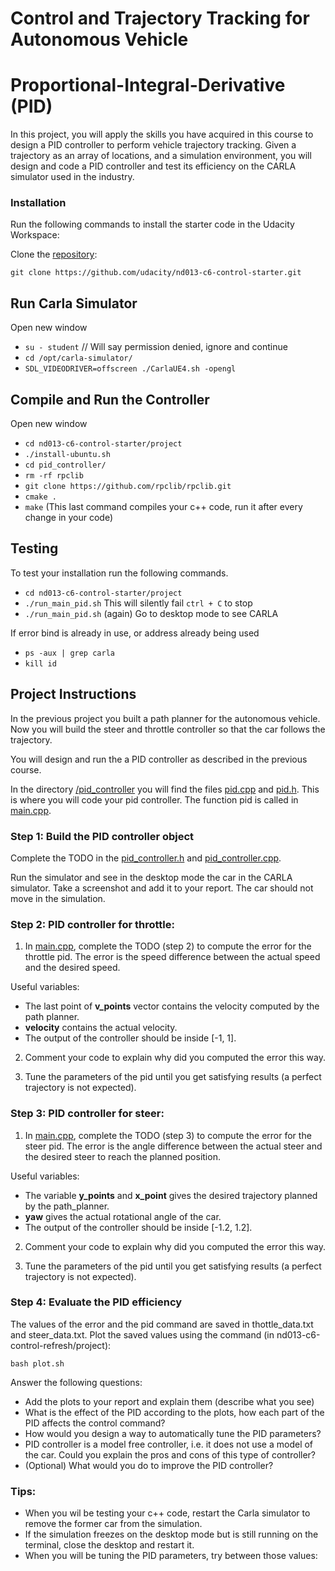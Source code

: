 # Control and Trajectory Tracking for Autonomous Vehicle

# Proportional-Integral-Derivative (PID)

In this project, you will apply the skills you have acquired in this course to design a PID controller to perform vehicle trajectory tracking. Given a trajectory as an array of locations, and a simulation environment, you will design and code a PID controller and test its efficiency on the CARLA simulator used in the industry.

### Installation

Run the following commands to install the starter code in the Udacity Workspace:

Clone the <a href="https://github.com/udacity/nd013-c6-control-starter/tree/master" target="_blank">repository</a>:

`git clone https://github.com/udacity/nd013-c6-control-starter.git`

## Run Carla Simulator

Open new window

* `su - student`
// Will say permission denied, ignore and continue
* `cd /opt/carla-simulator/`
* `SDL_VIDEODRIVER=offscreen ./CarlaUE4.sh -opengl`

## Compile and Run the Controller

Open new window

* `cd nd013-c6-control-starter/project`
* `./install-ubuntu.sh`
* `cd pid_controller/`
* `rm -rf rpclib`
* `git clone https://github.com/rpclib/rpclib.git`
* `cmake .`
* `make` (This last command compiles your c++ code, run it after every change in your code)

## Testing

To test your installation run the following commands.

* `cd nd013-c6-control-starter/project`
* `./run_main_pid.sh`
This will silently fail `ctrl + C` to stop
* `./run_main_pid.sh` (again)
Go to desktop mode to see CARLA

If error bind is already in use, or address already being used

* `ps -aux | grep carla`
* `kill id`


## Project Instructions

In the previous project you built a path planner for the autonomous vehicle. Now you will build the steer and throttle controller so that the car follows the trajectory. 

You will design and run the a PID controller as described in the previous course. 

In the directory [/pid_controller](https://github.com/udacity/nd013-c6-control-starter/tree/mathilde/project_c6/project/pid_controller)  you will find the files [pid.cpp](https://github.com/udacity/nd013-c6-control-starter/tree/mathilde/project_c6/project/pid_controller/pid.cpp)  and [pid.h](https://github.com/udacity/nd013-c6-control-starter/tree/mathilde/project_c6/project/pid_controller/pid.h). This is where you will code your pid controller. 
The function pid is called in [main.cpp](https://github.com/udacity/nd013-c6-control-starter/tree/mathilde/project_c6/project/pid_controller/main.cpp).

### Step 1: Build the PID controller object
Complete the TODO in the [pid_controller.h](https://github.com/udacity/nd013-c6-control-starter/tree/mathilde/project_c6/project/pid_controller/pid_controller.h) and [pid_controller.cpp](https://github.com/udacity/nd013-c6-control-starter/tree/mathilde/project_c6/project/pid_controller/pid_controller.cpp). 

Run the simulator and see in the desktop mode the car in the CARLA simulator. Take a screenshot and add it to your report. The car should not move in the simulation. 
### Step 2: PID controller for throttle: 
1) In [main.cpp](https://github.com/udacity/nd013-c6-control-starter/tree/mathilde/project_c6/project/pid_controller/main.cpp), complete the TODO (step 2) to compute the error for the throttle pid. The error is the speed difference between the actual speed and the desired speed. 

Useful variables: 
- The last point of **v_points** vector contains the velocity computed by the path planner.
- **velocity** contains the actual velocity. 
- The output of the controller should be inside [-1, 1].

2) Comment your code to explain why did you computed the error this way.

3) Tune the parameters of the pid until you get satisfying results (a perfect trajectory is not expected). 

### Step 3: PID controller for steer:
1) In [main.cpp](https://github.com/udacity/nd013-c6-control-starter/tree/mathilde/project_c6/project/pid_controller/main.cpp), complete the TODO (step 3) to compute the error for the steer pid. The error is the angle difference between the actual steer and the desired steer to reach the planned position. 

Useful variables: 
- The variable **y_points** and **x_point** gives the desired trajectory planned by the path_planner. 
- **yaw** gives the actual rotational angle of the car.
- The output of the controller should be inside [-1.2, 1.2].

2) Comment your code to explain why did you computed the error this way.

3) Tune the parameters of the pid until you get satisfying results (a perfect trajectory is not expected).

### Step 4: Evaluate the PID efficiency
The values of the error and the pid command are saved in thottle_data.txt and steer_data.txt.
Plot the saved values using the command (in nd013-c6-control-refresh/project):

```
bash plot.sh
```

Answer the following questions:
- Add the plots to your report and explain them (describe what you see)
- What is the effect of the PID according to the plots, how each part of the PID affects the control command? 
- How would you design a way to automatically tune the PID parameters?
- PID controller is a model free controller, i.e. it does not use a model of the car. Could you explain the pros and cons of this type of controller?
- (Optional) What would you do to improve the PID controller?


### Tips:

- When you wil be testing your c++ code, restart the Carla simulator to remove the former car from the simulation. 
- If the simulation freezes on the desktop mode but is still running on the terminal, close the desktop and restart it. 
- When you will be tuning the PID parameters, try between those values:

